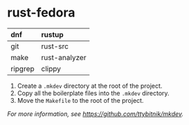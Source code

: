 # rust-fedora

| dnf     | rustup        |
|:--------|:--------------|
| git     | rust-src      |
| make    | rust-analyzer |
| ripgrep | clippy        |

1. Create a `.mkdev` directory at the root of the project.
2. Copy all the boilerplate files into the `.mkdev` directory.
3. Move the `Makefile` to the root of the project.

*For more information, see <https://github.com/ttybitnik/mkdev>.*
